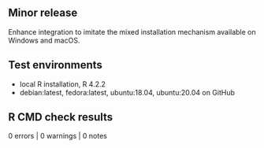 ## Minor release
Enhance integration to imitate the mixed installation mechanism available
on Windows and macOS.

## Test environments
- local R installation, R 4.2.2
- debian:latest, fedora:latest, ubuntu:18.04, ubuntu:20.04 on GitHub

## R CMD check results
0 errors | 0 warnings | 0 notes
